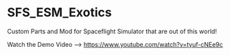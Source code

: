# SFS_ESM_Exotics
Custom Parts and Mod for Spaceflight Simulator that are out of this world!

Watch the Demo Video --> https://www.youtube.com/watch?v=tyuf-cNEe9c

